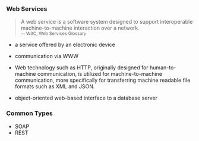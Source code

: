### Web Services

> A web service is a software system designed to support interoperable machine-to-machine interaction over a network. <br><small>-- W3C, Web Services Glossary</small>


 - a service offered by an electronic device


 - communication via WWW


 - Web technology such as HTTP, originally designed for human-to-machine communication, is utilized for machine-to-machine communication, more specifically for transferring machine readable file formats such as XML and JSON.



 - object-oriented web-based interface to a database server


### Common Types
 - SOAP <br>
 - REST <br>
